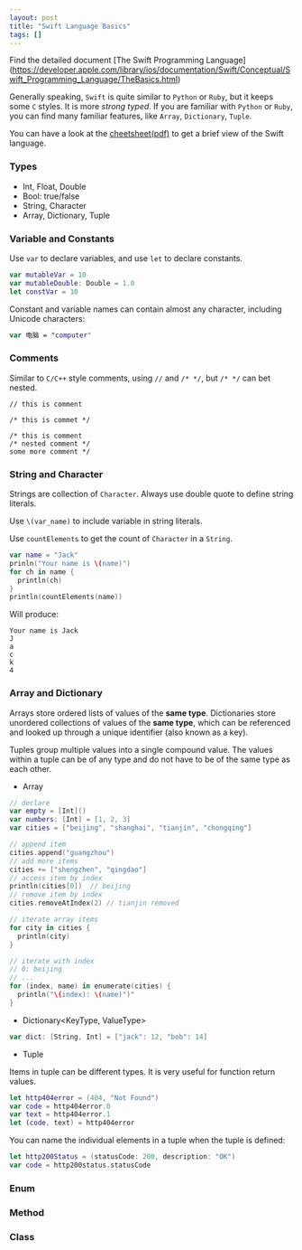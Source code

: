 ```yaml
---
layout: post
title: "Swift Language Basics"
tags: []
---
```


Find the detailed document [The Swift Programming Language]
(https://developer.apple.com/library/ios/documentation/Swift/Conceptual/Swift_Programming_Language/TheBasics.html)

Generally speaking, `Swift` is quite similar to `Python` or `Ruby`, but it keeps
some `C` styles. It is more *strong typed*. If you are familiar with `Python` or
`Ruby`, you can find many familiar features, like `Array`, `Dictionary`, `Tuple`.

You can have a look at the [cheetsheet(pdf)](http://cdn2.raywenderlich.com/wp-content/uploads/2014/06/RW-Swift-Cheatsheet-0_3.pdf)
to get a brief view of the Swift language.

### Types

- Int, Float, Double
- Bool: true/false
- String, Character
- Array, Dictionary, Tuple

### Variable and Constants

Use `var` to declare variables, and use `let` to declare constants.

```swift
var mutableVar = 10
var mutableDouble: Double = 1.0
let constVar = 10
```
Constant and variable names can contain almost any character, including Unicode characters:

```swift
var 电脑 = "computer"
```

### Comments

Similar to `C/C++` style comments, using `//` and `/* */`, but `/* */` can bet nested.

```
// this is comment

/* this is commet */

/* this is comment
/* nested comment */
some more comment */
```

### String and Character

Strings are collection of `Character`. Always use double quote to define string
literals.

Use `\(var_name)` to include variable in string literals.

Use `countElements` to get the count of `Character` in a `String`.

```swift
var name = "Jack"
prinln("Your name is \(name)")
for ch in name {
  println(ch)
}
println(countElements(name))
```

Will produce:

```
Your name is Jack
J
a
c
k
4
```
### Array and Dictionary

Arrays store ordered lists of values of the **same type**. Dictionaries store
unordered collections of values of the **same type**, which can be referenced
and looked up through a unique identifier (also known as a key).

Tuples group multiple values into a single compound value. The values within a
tuple can be of any type and do not have to be of the same type as each other.

- Array

```swift
// declare
var empty = [Int]()
var numbers: [Int] = [1, 2, 3]
var cities = ["beijing", "shanghai", "tianjin", "chongqing"]

// append item
cities.append("guangzhou")
// add more items
cities += ["shengzhen", "qingdao"]
// access item by index
println(cities[0])  // beijing
// remove item by index
cities.removeAtIndex(2) // tianjin removed

// iterate array items
for city in cities {
  println(city)
}

// iterate with index
// 0: beijing
// ...
for (index, name) in enumerate(cities) {
  println("\(index): \(name)")"
}
```

- Dictionary<KeyType, ValueType>

```swift
var dict: [String, Int] = ["jack": 12, "bob": 14]
```

- Tuple

Items in tuple can be different types. It is very useful for function return values.

```swift
let http404error = (404, "Not Found")
var code = http404error.0
var text = http404error.1
let (code, text) = http404error
```

You can name the individual elements in a tuple when the tuple is defined:

```swift
let http200Status = (statusCode: 200, description: "OK")
var code = http200status.statusCode
```

### Enum

### Method

### Class
